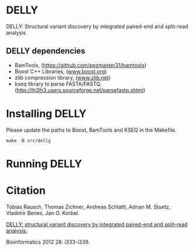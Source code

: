 DELLY
=====

DELLY: Structural variant discovery by integrated paired-end and split-read analysis

DELLY dependencies
------------------

* BamTools, (https://github.com/pezmaster31/bamtools)
* Boost C++ Libraries, (www.boost.org)
* zlib compression library, (www.zlib.net)
* kseq library to parse FASTA/FASTQ, (http://lh3lh3.users.sourceforge.net/parsefastq.shtml)

Installing DELLY
================

Please update the paths to Boost, BamTools and KSEQ in the Makefile.

`make -B src/delly`

Running DELLY
=============


Citation
========

Tobias Rausch, Thomas Zichner, Andreas Schlattl, Adrian M. Stuetz, Vladimir Benes, Jan O. Korbel.

[DELLY: structural variant discovery by integrated paired-end and split-read analysis.](http://bioinformatics.oxfordjournals.org/content/28/18/i333.abstract)

Bioinformatics 2012 28: i333-i339.


